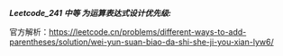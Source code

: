 **_Leetcode_241 中等 为运算表达式设计优先级:_**

官方解析：https://leetcode.cn/problems/different-ways-to-add-parentheses/solution/wei-yun-suan-biao-da-shi-she-ji-you-xian-lyw6/